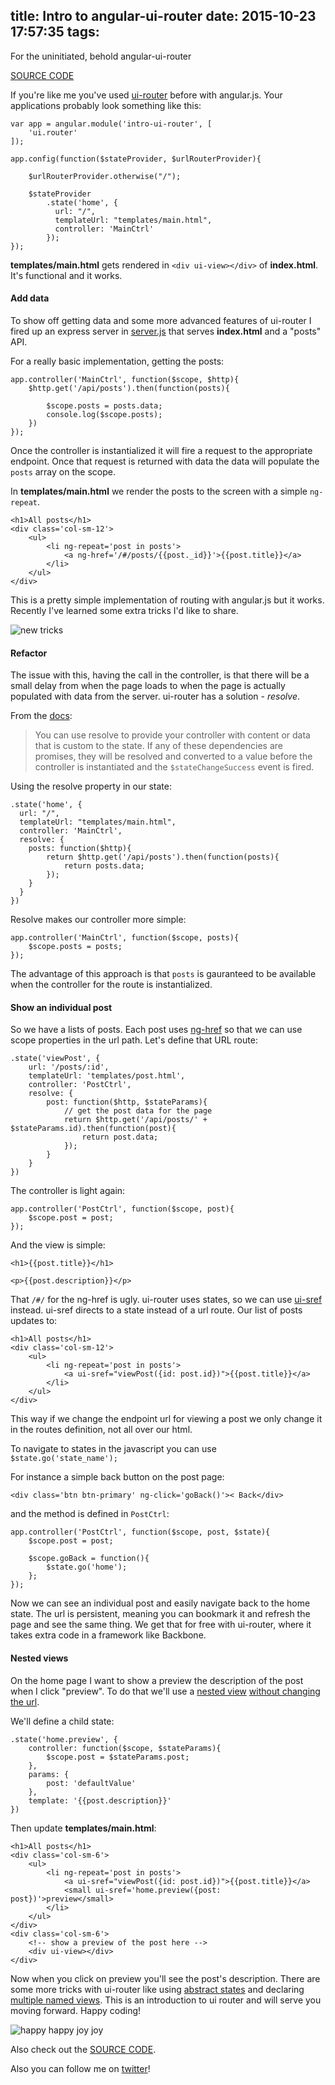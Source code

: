 title: Intro to angular-ui-router
date: 2015-10-23 17:57:35
tags:
---

For the uninitiated, behold angular-ui-router
<!-- more -->

[SOURCE CODE](https://github.com/jasonshark/intro-to-ui-router)

If you're like me you've used [ui-router](https://github.com/angular-ui/ui-router/) before with angular.js. Your applications probably look something like this:

```
var app = angular.module('intro-ui-router', [
	'ui.router'
]);

app.config(function($stateProvider, $urlRouterProvider){

	$urlRouterProvider.otherwise("/");

	$stateProvider
	    .state('home', {
	      url: "/",
	      templateUrl: "templates/main.html",
	      controller: 'MainCtrl'
	    });
});
```

**templates/main.html** gets rendered in `<div ui-view></div>` of **index.html**. It's functional and it works.

#### Add data

To show off getting data and some more advanced features of ui-router I fired up an express server in [server.js](https://github.com/jasonshark/intro-to-ui-router/blob/master/server.js) that serves **index.html** and a "posts" API.

For a really basic implementation, getting the posts:

```
app.controller('MainCtrl', function($scope, $http){
	$http.get('/api/posts').then(function(posts){
		
		$scope.posts = posts.data;
		console.log($scope.posts);
	})
});
```

Once the controller is instantialized it will fire a request to the appropriate endpoint. Once that request is returned with data the data will populate the `posts` array on the scope.

In **templates/main.html** we render the posts to the screen with a simple `ng-repeat`.

```
<h1>All posts</h1>
<div class='col-sm-12'>
	<ul>
		<li ng-repeat='post in posts'>
			<a ng-href='/#/posts/{{post._id}}'>{{post.title}}</a>
		</li>
	</ul>
</div>
```

This is a pretty simple implementation of routing with angular.js but it works. Recently I've learned some extra tricks I'd like to share.

![new tricks](http://media.giphy.com/media/uJG2A0WvErkGY/giphy.gif)

#### Refactor
The issue with this, having the call in the controller, is that there will be a small delay from when the page loads to when the page is actually populated with data from the server. ui-router has a solution - *resolve*.

From the [docs](https://github.com/angular-ui/ui-router/wiki):

> You can use resolve to provide your controller with content or data that is custom to the state. If any of these dependencies are promises, they will be resolved and converted to a value before the controller is instantiated and the `$stateChangeSuccess` event is fired.

Using the resolve property in our state:

```
.state('home', {
  url: "/",
  templateUrl: "templates/main.html",
  controller: 'MainCtrl',
  resolve: {
  	posts: function($http){
  		return $http.get('/api/posts').then(function(posts){
			return posts.data;
		});
  	}
  }
})
```

Resolve makes our controller more simple:

```
app.controller('MainCtrl', function($scope, posts){
	$scope.posts = posts;
});
```

The advantage of this approach is that `posts` is gauranteed to be available when the controller for the route is instantialized.

#### Show an individual post

So we have a lists of posts. Each post uses [ng-href](https://docs.angularjs.org/api/ng/directive/ngHref) so that we can use scope properties in the url path. Let's define that URL route:

```
.state('viewPost', {
	url: '/posts/:id',
	templateUrl: 'templates/post.html',
	controller: 'PostCtrl',
	resolve: {
		post: function($http, $stateParams){
			// get the post data for the page
			return $http.get('/api/posts/' + $stateParams.id).then(function(post){
				return post.data;
			});
		}
	}
})
```

The controller is light again:

```
app.controller('PostCtrl', function($scope, post){
	$scope.post = post;
});
```

And the view is simple:

```
<h1>{{post.title}}</h1>

<p>{{post.description}}</p>
```


That `/#/` for the ng-href is ugly. ui-router uses states, so we can use [ui-sref](https://github.com/angular-ui/ui-router/wiki/Quick-Reference#ui-sref) instead. ui-sref directs to a state instead of a url route. Our list of posts updates to:

```
<h1>All posts</h1>
<div class='col-sm-12'>
	<ul>
		<li ng-repeat='post in posts'>
			<a ui-sref="viewPost({id: post.id})">{{post.title}}</a>
		</li>
	</ul>
</div>
```

This way if we change the endpoint url for viewing a post we only change it in the routes definition, not all over our html.

To navigate to states in the javascript you can use `$state.go('state_name');`

For instance a simple back button on the post page:

`<div class='btn btn-primary' ng-click='goBack()'>< Back</div>`

and the method is defined in `PostCtrl`:

```
app.controller('PostCtrl', function($scope, post, $state){
	$scope.post = post;

	$scope.goBack = function(){
		$state.go('home');
	};
});
```

Now we can see an individual post and easily navigate back to the home state. The url is persistent, meaning you can bookmark it and refresh the page and see the same thing. We get that for free with ui-router, where it takes extra code in a framework like Backbone.

#### Nested views

On the home page I want to show a preview the description of the post when I click "preview". To do that we'll use a [nested view](https://github.com/angular-ui/ui-router/wiki/Nested-States-%26-Nested-Views) [without changing the url](http://stackoverflow.com/a/28248244/2031033).

We'll define a child state:

```
.state('home.preview', {
	controller: function($scope, $stateParams){
		$scope.post = $stateParams.post;
	},
	params: {
		post: 'defaultValue'
	},
	template: '{{post.description}}'
})
```

Then update **templates/main.html**:

```
<h1>All posts</h1>
<div class='col-sm-6'>
	<ul>
		<li ng-repeat='post in posts'>
			<a ui-sref="viewPost({id: post.id})">{{post.title}}</a>
			<small ui-sref='home.preview({post: post})'>preview</small>
		</li>
	</ul>
</div>
<div class='col-sm-6'>
	<!-- show a preview of the post here -->
	<div ui-view></div>
</div>
```

Now when you click on preview you'll see the post's description. There are some more tricks with ui-router like using [abstract states](https://github.com/angular-ui/ui-router/wiki/Nested-States-%26-Nested-Views#abstract-states) and declaring [multiple named views](https://github.com/angular-ui/ui-router/wiki/Multiple-Named-Views). This is an introduction to ui router and will serve you moving forward. Happy coding!

![happy happy joy joy](http://media2.giphy.com/media/33UbGsRWIZhkc/giphy.gif)

Also check out the [SOURCE CODE](https://github.com/jasonshark/intro-to-ui-router).

Also you can follow me on [twitter](https://twitter.com/cleechtech)!
